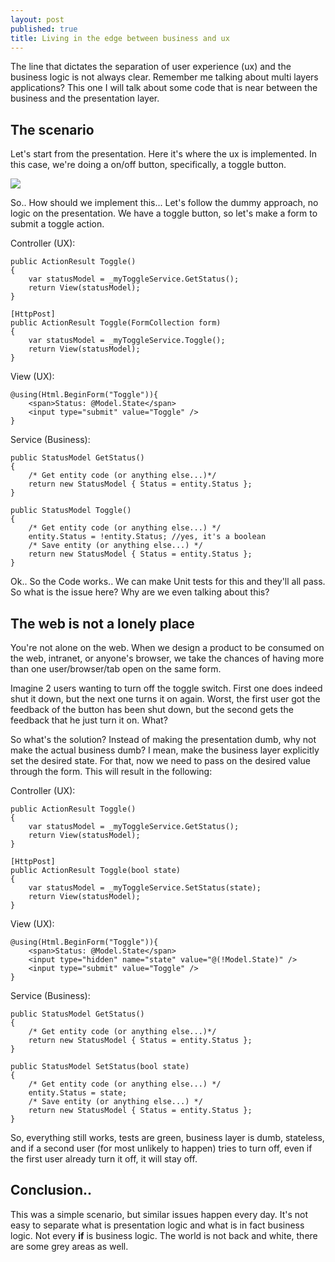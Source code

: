 ```yaml
---
layout: post
published: true
title: Living in the edge between business and ux
---
```



The line that dictates the separation of user experience (ux) and the business logic is not always clear.
Remember me talking about multi layers applications? This one I will talk about some code that is near between the business and the presentation layer.

## The scenario

Let's start from the presentation. Here it's where the ux is implemented. In this case, we're doing a on/off button, specifically, a toggle button.

![](https://upload.wikimedia.org/wikipedia/commons/2/2a/Ringing_the_elevator_alarm.jpg)

So.. How should we implement this... Let's follow the dummy approach, no logic on the presentation. We have a toggle button, so let's make a form to submit a toggle action.

Controller (UX):

    public ActionResult Toggle()
    {
    	var statusModel = _myToggleService.GetStatus();
        return View(statusModel);
    }
    
    [HttpPost]
    public ActionResult Toggle(FormCollection form)
    {
        var statusModel = _myToggleService.Toggle();
        return View(statusModel);
    }

View (UX):

    @using(Html.BeginForm("Toggle")){
    	<span>Status: @Model.State</span>
        <input type="submit" value="Toggle" />
    }

Service (Business):

    public StatusModel GetStatus()
    {
    	/* Get entity code (or anything else...)*/
        return new StatusModel { Status = entity.Status };
    }
    
    public StatusModel Toggle()
    {
        /* Get entity code (or anything else...) */
        entity.Status = !entity.Status; //yes, it's a boolean
        /* Save entity (or anything else...) */
        return new StatusModel { Status = entity.Status };
    }

Ok.. So the Code works.. We can make Unit tests for this and they'll all pass. So what is the issue here? Why are we even talking about this?

## The web is not a lonely place

You're not alone on the web. When we design a product to be consumed on the web, intranet, or anyone's browser, we take the chances of having more than one user/browser/tab open on the same form.

Imagine 2 users wanting to turn off the toggle switch. First one does indeed shut it down, but the next one turns it on again. Worst, the first user got the feedback of the button has been shut down, but the second gets the feedback that he just turn it on. What?

So what's the solution? Instead of making the presentation dumb, why not make the actual business dumb? I mean, make the business layer explicitly set the desired state. For that, now we need to pass on the desired value through the form. This will result in the following:

Controller (UX):

    public ActionResult Toggle()
    {
    	var statusModel = _myToggleService.GetStatus();
        return View(statusModel);
    }
    
    [HttpPost]
    public ActionResult Toggle(bool state)
    {
        var statusModel = _myToggleService.SetStatus(state);
        return View(statusModel);
    }

View (UX):

    @using(Html.BeginForm("Toggle")){
    	<span>Status: @Model.State</span>
        <input type="hidden" name="state" value="@(!Model.State)" />
        <input type="submit" value="Toggle" />
    }

Service (Business):

    public StatusModel GetStatus()
    {
    	/* Get entity code (or anything else...)*/
        return new StatusModel { Status = entity.Status };
    }
    
    public StatusModel SetStatus(bool state)
    {
        /* Get entity code (or anything else...) */
        entity.Status = state;
        /* Save entity (or anything else...) */
        return new StatusModel { Status = entity.Status };
    }

So, everything still works, tests are green, business layer is dumb, stateless, and if a second user (for most unlikely to happen) tries to turn off, even if the first user already turn it off, it will stay off.

## Conclusion..

This was a simple scenario, but similar issues happen every day. It's not easy to separate what is presentation logic and what is in fact business logic. Not every **if** is business logic. The world is not back and white, there are some grey areas as well.

